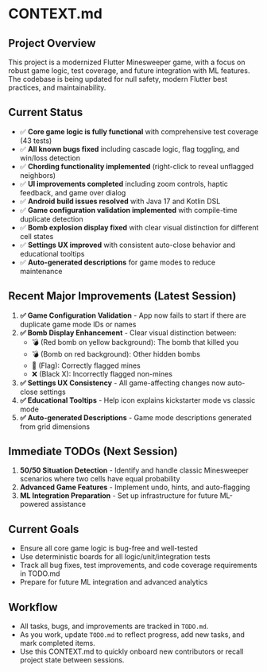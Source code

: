 # CONTEXT.md

## Project Overview
This project is a modernized Flutter Minesweeper game, with a focus on robust game logic, test coverage, and future integration with ML features. The codebase is being updated for null safety, modern Flutter best practices, and maintainability.

## Current Status
- ✅ **Core game logic is fully functional** with comprehensive test coverage (43 tests)
- ✅ **All known bugs fixed** including cascade logic, flag toggling, and win/loss detection
- ✅ **Chording functionality implemented** (right-click to reveal unflagged neighbors)
- ✅ **UI improvements completed** including zoom controls, haptic feedback, and game over dialog
- ✅ **Android build issues resolved** with Java 17 and Kotlin DSL
- ✅ **Game configuration validation implemented** with compile-time duplicate detection
- ✅ **Bomb explosion display fixed** with clear visual distinction for different cell states
- ✅ **Settings UX improved** with consistent auto-close behavior and educational tooltips
- ✅ **Auto-generated descriptions** for game modes to reduce maintenance

## Recent Major Improvements (Latest Session)
1. **✅ Game Configuration Validation** - App now fails to start if there are duplicate game mode IDs or names
2. **✅ Bomb Display Enhancement** - Clear visual distinction between:
   - 💣 (Red bomb on yellow background): The bomb that killed you
   - 💣 (Bomb on red background): Other hidden bombs
   - 🚩 (Flag): Correctly flagged mines
   - ❌ (Black X): Incorrectly flagged non-mines
3. **✅ Settings UX Consistency** - All game-affecting changes now auto-close settings
4. **✅ Educational Tooltips** - Help icon explains kickstarter mode vs classic mode
5. **✅ Auto-generated Descriptions** - Game mode descriptions generated from grid dimensions

## Immediate TODOs (Next Session)
1. **50/50 Situation Detection** - Identify and handle classic Minesweeper scenarios where two cells have equal probability
2. **Advanced Game Features** - Implement undo, hints, and auto-flagging
3. **ML Integration Preparation** - Set up infrastructure for future ML-powered assistance

## Current Goals
- Ensure all core game logic is bug-free and well-tested
- Use deterministic boards for all logic/unit/integration tests
- Track all bug fixes, test improvements, and code coverage requirements in TODO.md
- Prepare for future ML integration and advanced analytics

## Workflow
- All tasks, bugs, and improvements are tracked in `TODO.md`.
- As you work, update `TODO.md` to reflect progress, add new tasks, and mark completed items.
- Use this CONTEXT.md to quickly onboard new contributors or recall project state between sessions. 